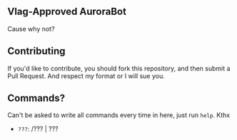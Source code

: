 ## Vlag-Approved AuroraBot

Cause why not?

## Contributing

If you'd like to contribute, you should fork this repository, and then submit a Pull Request. And respect my format or I will sue you.

## Commands?

Can't be asked to write all commands every time in here, just run `help`. Kthx

- `???`: /??? | ???
